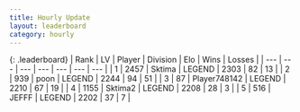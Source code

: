 ```yaml
---
title: Hourly Update
layout: leaderboard
category: hourly
---
```


{: .leaderboard}
| Rank | LV | Player | Division | Elo | Wins | Losses |
| --- | --- | --- | --- | --- | --- | --- |
| <span data-change="0">1</span> | 2457 | <span title="ID: 353063">Sktima</span> | LEGEND | <span data-change="0">2303</span> | <span data-change="0">82</span> | <span data-change="0">13</span> |
| <span data-change="0">2</span> | 939 | <span title="ID: 540690">poon</span> | LEGEND | <span data-change="5">2244</span> | <span data-change="1">94</span> | <span data-change="0">51</span> |
| <span data-change="0">3</span> | 87 | <span title="ID: 748142">Player748142</span> | LEGEND | <span data-change="0">2210</span> | <span data-change="0">67</span> | <span data-change="0">19</span> |
| <span data-change="0">4</span> | 1155 | <span title="ID: 402846">Sktima2</span> | LEGEND | <span data-change="0">2208</span> | <span data-change="0">28</span> | <span data-change="0">3</span> |
| <span data-change="0">5</span> | 516 | <span title="ID: 488585">JEFFF</span> | LEGEND | <span data-change="0">2202</span> | <span data-change="0">37</span> | <span data-change="0">7</span> |